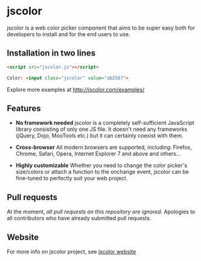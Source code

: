 # jscolor

jscolor is a web color picker component that aims to be super easy both for developers to install and for the end users to use.


## Installation in two lines

```html
<script src="jscolor.js"></script>

Color: <input class="jscolor" value="ab2567">
```

Explore more examples at http://jscolor.com/examples/


## Features

* **No framework needed**
  jscolor is a completely self-sufficient JavaScript library consisting of only one JS file. It doesn't need any frameworks (jQuery, Dojo, MooTools etc.) but it can certainly coexist with them.


* **Cross-browser**
  All modern browsers are supported, including:
  Firefox, Chrome, Safari, Opera, Internet Explorer 7 and above and others...


* **Highly customizable**
  Whether you need to change the color picker's size/colors or attach a function to the onchange event, jscolor can be fine-tuned to perfectly suit your web project.


## Pull requests

At the moment, *all pull requests on this repository are ignored*. Apologies to all contributors who have already submitted pull requests.


## Website
For more info on jscolor project, see [jscolor website](http://jscolor.com)
